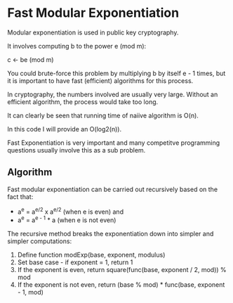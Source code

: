 Fast Modular Exponentiation
=============================
Modular exponentiation is used in public key cryptography.

It involves computing b to the power e (mod m):

c ← be (mod m)

You could brute-force this problem by multiplying b by itself e - 1 times, but it is important to have fast (efficient) algorithms for this process.

In cryptography, the numbers involved are usually very large. Without an efficient algorithm, the process would take too long.

It can clearly be seen that running time of naiive algorithm is O(n).

In this code I will provide an O(log2(n)).

Fast Exponentiation is very important and many competitve programming questions usually involve this as a sub problem.

Algorithm
-------------------------------

Fast modular exponentiation can be carried out recursively based on the fact that:
* a<sup>e</sup> = a<sup>e/2</sup> x a<sup>e/2</sup> (when e is even) and
* a<sup>e</sup> = a<sup>e - 1</sup> * a (when e is not even)

The recursive method breaks the exponentiation down into simpler and simpler computations:

1. Define function modExp(base, exponent, modulus)
2. Set base case - if exponent = 1, return 1
3. If the exponent is even, return square(func(base, exponent / 2, mod)) % mod
4. If the exponent is not even, return (base % mod) * func(base, exponent - 1, mod)

